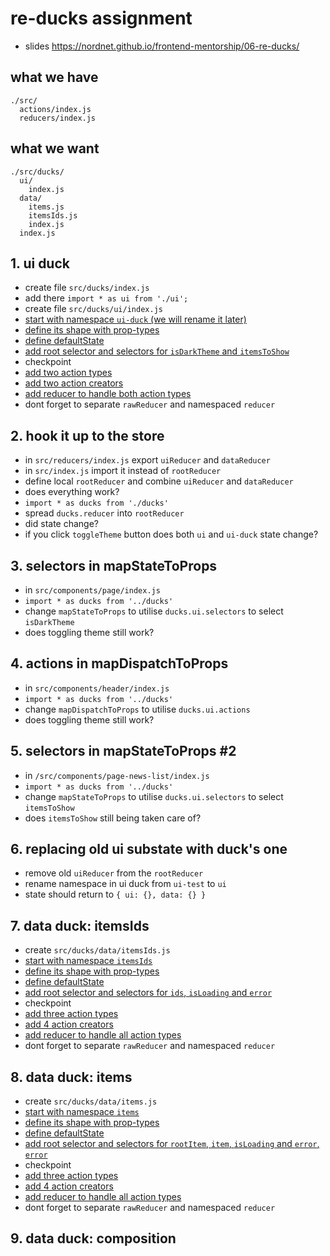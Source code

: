 # re-ducks assignment

* slides https://nordnet.github.io/frontend-mentorship/06-re-ducks/

## what we have

```
./src/
  actions/index.js
  reducers/index.js
```

## what we want

```
./src/ducks/
  ui/
    index.js
  data/
    items.js
    itemsIds.js
    index.js
  index.js
```

## 1. ui duck

* create file `src/ducks/index.js`
* add there `import * as ui from './ui';`
* create file `src/ducks/ui/index.js`
* [start with namespace `ui-duck` (we will  rename it later)](https://nordnet.github.io/frontend-mentorship/06-re-ducks/#10)
* [define its shape with prop-types](https://nordnet.github.io/frontend-mentorship/06-re-ducks/#11)
* [define defaultState](https://nordnet.github.io/frontend-mentorship/06-re-ducks/#12)
* [add root selector and selectors for `isDarkTheme` and `itemsToShow`](https://nordnet.github.io/frontend-mentorship/06-re-ducks/#13)
* checkpoint
* [add two action types](https://nordnet.github.io/frontend-mentorship/06-re-ducks/#14)
* [add two action creators](https://nordnet.github.io/frontend-mentorship/06-re-ducks/#15)
* [add reducer to handle both action types](https://nordnet.github.io/frontend-mentorship/06-re-ducks/#16)
* dont forget to separate `rawReducer` and namespaced `reducer`

## 2. hook it up to the store

* in `src/reducers/index.js` export `uiReducer` and `dataReducer`
* in `src/index.js` import it instead of `rootReducer`
* define local `rootReducer` and combine `uiReducer` and `dataReducer`
* does everything work?
* `import * as ducks from './ducks'`
* spread `ducks.reducer` into `rootReducer`
* did state change?
* if you click `toggleTheme` button does both `ui` and `ui-duck` state change?

## 3. selectors in mapStateToProps

* in `src/components/page/index.js`
* `import * as ducks from '../ducks'`
* change `mapStateToProps` to utilise `ducks.ui.selectors` to select `isDarkTheme`
* does toggling theme still work?

## 4. actions in mapDispatchToProps

* in `src/components/header/index.js`
* `import * as ducks from '../ducks'`
* change `mapDispatchToProps` to utilise `ducks.ui.actions`
* does toggling theme still work?

## 5. selectors in mapStateToProps #2

* in `/src/components/page-news-list/index.js`
* `import * as ducks from '../ducks'`
* change `mapStateToProps` to utilise `ducks.ui.selectors` to select `itemsToShow`
* does `itemsToShow` still being taken care of?

## 6. replacing old ui substate with duck's one

* remove old `uiReducer` from the `rootReducer`
* rename namespace in ui duck from `ui-test` to `ui`
* state should return to `{ ui: {}, data: {} }`

## 7. data duck: itemsIds

* create `src/ducks/data/itemsIds.js`
* [start with namespace `itemsIds`](https://nordnet.github.io/frontend-mentorship/06-re-ducks/#10)
* [define its shape with prop-types](https://nordnet.github.io/frontend-mentorship/06-re-ducks/#11)
* [define defaultState](https://nordnet.github.io/frontend-mentorship/06-re-ducks/#12)
* [add root selector and selectors for `ids`, `isLoading` and `error`](https://nordnet.github.io/frontend-mentorship/06-re-ducks/#13)
* checkpoint
* [add three action types](https://nordnet.github.io/frontend-mentorship/06-re-ducks/#14)
* [add 4 action creators](https://nordnet.github.io/frontend-mentorship/06-re-ducks/#15)
* [add reducer to handle all action types](https://nordnet.github.io/frontend-mentorship/06-re-ducks/#16)
* dont forget to separate `rawReducer` and namespaced `reducer`

## 8. data duck: items

* create `src/ducks/data/items.js`
* [start with namespace `items`](https://nordnet.github.io/frontend-mentorship/06-re-ducks/#10)
* [define its shape with prop-types](https://nordnet.github.io/frontend-mentorship/06-re-ducks/#11)
* [define defaultState](https://nordnet.github.io/frontend-mentorship/06-re-ducks/#12)
* [add root selector and selectors for `rootItem`, `item`, `isLoading` and `error`, `error`](https://nordnet.github.io/frontend-mentorship/06-re-ducks/#13)
* checkpoint
* [add three action types](https://nordnet.github.io/frontend-mentorship/06-re-ducks/#14)
* [add 4 action creators](https://nordnet.github.io/frontend-mentorship/06-re-ducks/#15)
* [add reducer to handle all action types](https://nordnet.github.io/frontend-mentorship/06-re-ducks/#16)
* dont forget to separate `rawReducer` and namespaced `reducer`


## 9. data duck: composition
